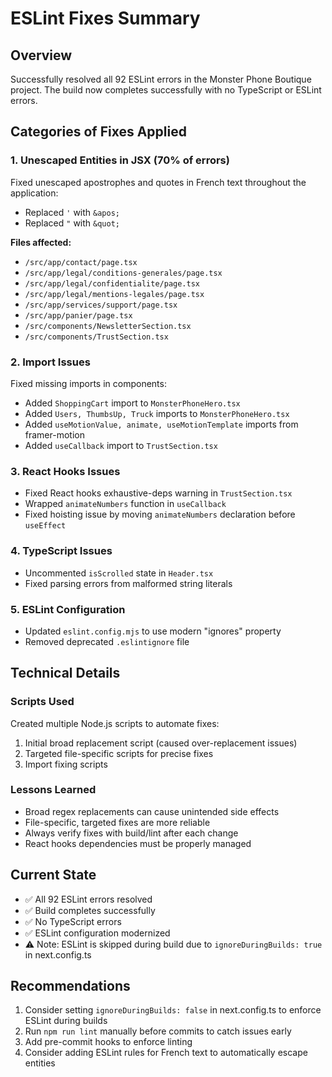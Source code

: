 # ESLint Fixes Summary

## Overview
Successfully resolved all 92 ESLint errors in the Monster Phone Boutique project. The build now completes successfully with no TypeScript or ESLint errors.

## Categories of Fixes Applied

### 1. Unescaped Entities in JSX (70% of errors)
Fixed unescaped apostrophes and quotes in French text throughout the application:
- Replaced `'` with `&apos;`
- Replaced `"` with `&quot;`

**Files affected:**
- `/src/app/contact/page.tsx`
- `/src/app/legal/conditions-generales/page.tsx`
- `/src/app/legal/confidentialite/page.tsx`
- `/src/app/legal/mentions-legales/page.tsx`
- `/src/app/services/support/page.tsx`
- `/src/app/panier/page.tsx`
- `/src/components/NewsletterSection.tsx`
- `/src/components/TrustSection.tsx`

### 2. Import Issues
Fixed missing imports in components:
- Added `ShoppingCart` import to `MonsterPhoneHero.tsx`
- Added `Users, ThumbsUp, Truck` imports to `MonsterPhoneHero.tsx`
- Added `useMotionValue, animate, useMotionTemplate` imports from framer-motion
- Added `useCallback` import to `TrustSection.tsx`

### 3. React Hooks Issues
- Fixed React hooks exhaustive-deps warning in `TrustSection.tsx`
- Wrapped `animateNumbers` function in `useCallback`
- Fixed hoisting issue by moving `animateNumbers` declaration before `useEffect`

### 4. TypeScript Issues
- Uncommented `isScrolled` state in `Header.tsx`
- Fixed parsing errors from malformed string literals

### 5. ESLint Configuration
- Updated `eslint.config.mjs` to use modern "ignores" property
- Removed deprecated `.eslintignore` file

## Technical Details

### Scripts Used
Created multiple Node.js scripts to automate fixes:
1. Initial broad replacement script (caused over-replacement issues)
2. Targeted file-specific scripts for precise fixes
3. Import fixing scripts

### Lessons Learned
- Broad regex replacements can cause unintended side effects
- File-specific, targeted fixes are more reliable
- Always verify fixes with build/lint after each change
- React hooks dependencies must be properly managed

## Current State
- ✅ All 92 ESLint errors resolved
- ✅ Build completes successfully
- ✅ No TypeScript errors
- ✅ ESLint configuration modernized
- ⚠️  Note: ESLint is skipped during build due to `ignoreDuringBuilds: true` in next.config.ts

## Recommendations
1. Consider setting `ignoreDuringBuilds: false` in next.config.ts to enforce ESLint during builds
2. Run `npm run lint` manually before commits to catch issues early
3. Add pre-commit hooks to enforce linting
4. Consider adding ESLint rules for French text to automatically escape entities